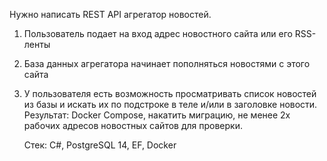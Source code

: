﻿Нужно написать REST API агрегатор новостей.


1)	Пользователь подает на вход адрес новостного сайта или его RSS-ленты
2)	База данных агрегатора начинает пополняться новостями с этого сайта
3)	У пользователя есть возможность просматривать список новостей из базы и искать их по подстроке в теле и/или в заголовке новости.
      Результат: Docker Compose, накатить миграцию, не менее 2х рабочих адресов новостных сайтов для проверки.


      Стек: C#, PostgreSQL 14, EF, Docker
